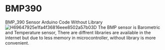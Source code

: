 # BMP390

BMP_390 Sensor Arduino Code Without Library
![H69647925e1fa4f36816eee8502a57b03D](https://user-images.githubusercontent.com/79640658/178101446-a14e04a4-887a-40be-99cb-4f07f1e73eb6.jpg)
The BMP sensor is Barometric and Temperature sensor, There are diffrent libraries are available in the internet but due to less memory in microcontroller, without library is more convenient.

